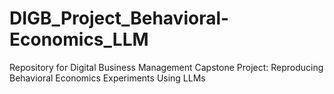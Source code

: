 # DIGB_Project_Behavioral-Economics_LLM
Repository for Digital Business Management Capstone Project: Reproducing Behavioral Economics Experiments Using LLMs
